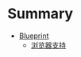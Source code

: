 # Summary

* [Blueprint](Blueprint/README.md#Blueprint)
    * [浏览器支持](Blueprint/README.md#Browser-support)